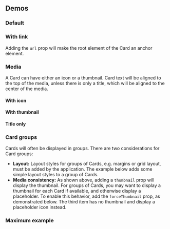 <script setup>
import CardDefault from '@/../component-demos/card/examples/CardDefault.vue';
import CardWithLink from '@/../component-demos/card/examples/CardWithLink.vue';
import CardWithIcon from '@/../component-demos/card/examples/CardWithIcon.vue';
import CardWithThumbnail from '@/../component-demos/card/examples/CardWithThumbnail.vue';
import CardWithThumbnailTitleOnly from '@/../component-demos/card/examples/CardWithThumbnailTitleOnly.vue';
import CardGroupWithThumbnails from '@/../component-demos/card/examples/CardGroupWithThumbnails.vue';
import CardMaximum from '@/../component-demos/card/examples/CardMaximum.vue';
</script>

## Demos

### Default

<cdx-demo-wrapper :force-controls="true">
<template v-slot:demo>
<card-default />
</template>

<template v-slot:code>

<<< @/../component-demos/card/examples/CardDefault.vue

</template>
</cdx-demo-wrapper>

### With link

Adding the `url` prop will make the root element of the Card an anchor element.

<cdx-demo-wrapper>
<template v-slot:demo>
<card-with-link />
</template>

<template v-slot:code>

<<< @/../component-demos/card/examples/CardWithLink.vue

</template>
</cdx-demo-wrapper>

### Media

A Card can have either an icon or a thumbnail. Card text will be aligned to the top of the media,
unless there is only a title, which will be aligned to the center of the media.

#### With icon

<cdx-demo-wrapper>
<template v-slot:demo>
<card-with-icon />
</template>

<template v-slot:code>

<<< @/../component-demos/card/examples/CardWithIcon.vue

</template>
</cdx-demo-wrapper>

#### With thumbnail

<cdx-demo-wrapper>
<template v-slot:demo>
<card-with-thumbnail />
</template>

<template v-slot:code>

<<< @/../component-demos/card/examples/CardWithThumbnail.vue

</template>
</cdx-demo-wrapper>

#### Title only

<cdx-demo-wrapper>
<template v-slot:demo>
<card-with-thumbnail-title-only />
</template>

<template v-slot:code>

<<< @/../component-demos/card/examples/CardWithThumbnailTitleOnly.vue

</template>
</cdx-demo-wrapper>

### Card groups

Cards will often be displayed in groups. There are two considerations for Card groups:
- **Layout:** Layout styles for groups of Cards, e.g. margins or grid layout, must be added by the
application. The example below adds some simple layout styles to a group of Cards.
- **Media consistency:** As shown above, adding a `thumbnail` prop will display the thumbnail.
For groups of Cards, you may want to display a thumbnail for each Card if available, and otherwise
display a placeholder. To enable this behavior, add the `forceThumbnail` prop, as demonstrated
below.
The third item has no thumbnail and display a placeholder icon instead.

<cdx-demo-wrapper>
<template v-slot:demo>
<card-group-with-thumbnails />
</template>

<template v-slot:code>

<<< @/../component-demos/card/examples/CardGroupWithThumbnails.vue

</template>
</cdx-demo-wrapper>

### Maximum example

<cdx-demo-wrapper>
<template v-slot:demo>
<card-maximum />
</template>

<template v-slot:code>

<<< @/../component-demos/card/examples/CardMaximum.vue

</template>
</cdx-demo-wrapper>
